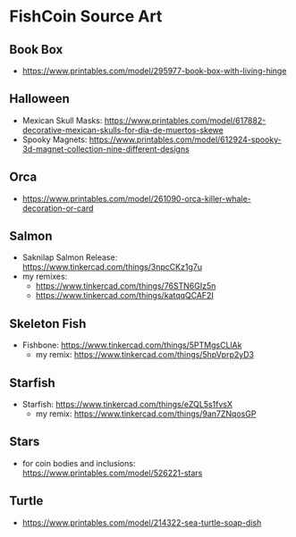 # FishCoin Source Art

## Book Box

- https://www.printables.com/model/295977-book-box-with-living-hinge

## Halloween

- Mexican Skull Masks: https://www.printables.com/model/617882-decorative-mexican-skulls-for-dia-de-muertos-skewe
- Spooky Magnets: https://www.printables.com/model/612924-spooky-3d-magnet-collection-nine-different-designs

## Orca

- https://www.printables.com/model/261090-orca-killer-whale-decoration-or-card

## Salmon

- Saknilap Salmon Release: https://www.tinkercad.com/things/3npcCKz1g7u
- my remixes:
  - https://www.tinkercad.com/things/76STN6GIz5n
  - https://www.tinkercad.com/things/katqqQCAF2I

## Skeleton Fish

- Fishbone: https://www.tinkercad.com/things/5PTMgsCLlAk
  - my remix: https://www.tinkercad.com/things/5hpVprp2yD3

## Starfish

- Starfish: https://www.tinkercad.com/things/eZQL5s1fvsX
  - my remix: https://www.tinkercad.com/things/9an7ZNqosGP

## Stars

- for coin bodies and inclusions: https://www.printables.com/model/526221-stars

## Turtle

- https://www.printables.com/model/214322-sea-turtle-soap-dish
